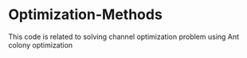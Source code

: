 # Optimization-Methods
This code is related to solving channel optimization problem using Ant colony optimization
